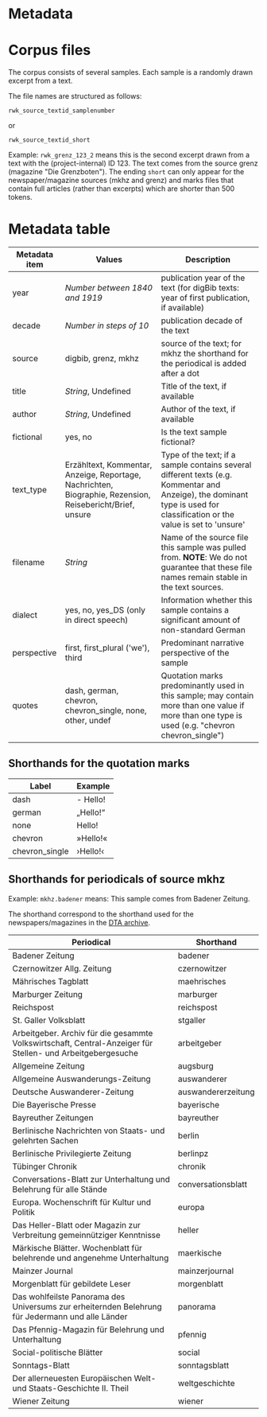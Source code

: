# Metadata
# Corpus files

The corpus consists of several samples. Each sample is a randomly drawn excerpt from a text.

The file names are structured as follows:

`rwk_source_textid_samplenumber`

or 

`rwk_source_textid_short`

Example: `rwk_grenz_123_2` means this is the second excerpt drawn from a text with the (project-internal) ID 123. The text comes from the source grenz (magazine "Die Grenzboten"). The ending `short` can only appear for the newspaper/magazine sources (mkhz and grenz) and marks files that contain full articles (rather than excerpts) which are shorter than 500 tokens.

 
# Metadata table
| Metadata item | Values                                                                                                     | Description                                                                                                                                                      |
|-----------|-----------------------------------------------------------------------------------------------------------|-------------------------------------------------------------------------------------------------------------------------------------------------------------------|
| year      | _Number between 1840 and 1919_                                                                               | publication year of the text (for digBib texts: year of first publication, if available)                                                                            |
| decade    | _Number in steps of 10_                                                                                    | publication decade of the text                                                                                                                                     |
| source    | digbib, grenz, mkhz                                                                                       | source of the text; for mkhz the shorthand for the periodical is added after a dot                                                                         |
| title     | _String_, Undefined                                                                                         | Title of the text, if available                                                                                                                                   |
| author    | _String_, Undefined                                                                                         | Author of the text, if available                                                                                                                                  |
| fictional | yes, no                                                                                                   | Is the text sample fictional?                                                                                                                                |
| text_type | Erzähltext, Kommentar, Anzeige, Reportage, Nachrichten, Biographie, Rezension, Reisebericht/Brief, unsure | Type of the text; if a sample contains several different texts (e.g. Kommentar and Anzeige), the dominant type is used for classification or the value is set to 'unsure' |
| filename    | _String_                                                     | Name of the source file this sample was pulled from. **NOTE**: We do not guarantee that these file names remain stable in the text sources.            |
| dialect     | yes, no, yes_DS (only in direct speech)                    | Information whether this sample contains a significant amount of non-standard German                                                              |
| perspective | first, first_plural ('we'), third                          | Predominant narrative perspective of the sample                                                                                                   |
| quotes      | dash, german,  chevron, chevron_single, none, other, undef | Quotation marks predominantly used in this sample; may contain more than one value if more than one type is used (e.g. "chevron chevron_single") |

## Shorthands for the quotation marks

| Label          | Example  |
|----------------|----------|
| dash           | - Hello! |
| german         | „Hello!“ |
| none           | Hello!   |
| chevron        | »Hello!« |
| chevron_single | ›Hello!‹ |

## Shorthands for periodicals of source mkhz
Example: `mkhz.badener` means: This sample comes from Badener Zeitung.

The shorthand correspond to the shorthand used for the newspapers/magazines in the [DTA archive](http://www.deutschestextarchiv.de/doku/textquellen#mkhz).

| Periodical | Shorthand          |
|------------------------------------------------------------------------------------------------------------|--------------------|
| Badener Zeitung                                                                                            | badener            |
| Czernowitzer Allg. Zeitung                                                                                 | czernowitzer       |
| Mährisches Tagblatt                                                                                        | maehrisches        |
| Marburger Zeitung                                                                                          | marburger          |
| Reichspost                                                                                                 | reichspost         |
| St. Galler Volksblatt                                                                                      | stgaller           |
| Arbeitgeber. Archiv für die gesammte Volkswirtschaft, Central-Anzeiger für Stellen- und Arbeitgebergesuche | arbeitgeber        |
| Allgemeine Zeitung                                                                                         | augsburg           |
| Allgemeine Auswanderungs-Zeitung                                                                           | auswanderer        |
| Deutsche Auswanderer-Zeitung                                                                               | auswandererzeitung |
| Die Bayerische Presse                                                                                      | bayerische         |
| Bayreuther Zeitungen                                                                                       | bayreuther         |
| Berlinische Nachrichten von Staats- und gelehrten Sachen                                                   | berlin             |
| Berlinische Privilegierte Zeitung                                                                          | berlinpz           |
| Tübinger Chronik                                                                                           | chronik            |
| Conversations-Blatt zur Unterhaltung und Belehrung für alle Stände                                         | conversationsblatt |
| Europa. Wochenschrift für Kultur und Politik                                                               | europa             |
| Das Heller-Blatt oder Magazin zur Verbreitung gemeinnütziger Kenntnisse                                    | heller             |
| Märkische Blätter. Wochenblatt für belehrende und angenehme Unterhaltung                                   | maerkische         |
| Mainzer Journal                                                                                            | mainzerjournal     |
| Morgenblatt für gebildete Leser                                                                            | morgenblatt        |
| Das wohlfeilste Panorama des Universums zur erheiternden Belehrung für Jedermann und alle Länder           | panorama           |
| Das Pfennig-Magazin für Belehrung und Unterhaltung                                                         | pfennig            |
| Social-politische Blätter                                                                                  | social             |
| Sonntags-Blatt                                                                                             | sonntagsblatt      |
| Der allerneuesten Europäischen Welt- und Staats-Geschichte II. Theil                                       | weltgeschichte     |
| Wiener Zeitung                                                                                             | wiener             |
